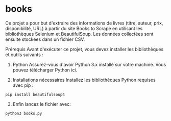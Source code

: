 # books
Ce projet a pour but d'extraire des informations de livres (titre, auteur, prix, disponibilité, URL) à partir du site Books to Scrape en utilisant les bibliothèques Selenium et BeautifulSoup. Les données collectées sont ensuite stockées dans un fichier CSV.

Prérequis
Avant d'exécuter ce projet, vous devez installer les bibliothèques et outils suivants :

1. Python
Assurez-vous d'avoir Python 3.x installé sur votre machine. Vous pouvez télécharger Python ici.

2. Installations nécessaires
Installez les bibliothèques Python requises avec pip :

`pip install beautifulsoup4`

3. Enfin lancez le fichier avec:

`python3 books.py`
   
